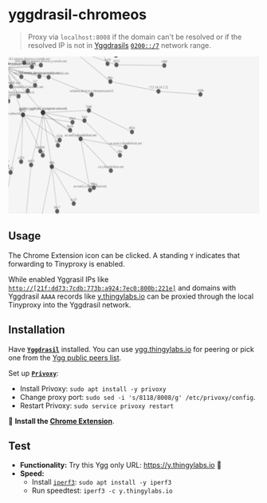 # yggdrasil-chromeos

> Proxy via `localhost:8008` if the domain can't be resolved or if the resolved IP is not in [Yggdrasils](https://yggdrasil-network.github.io/) [`0200::/7`](https://yggdrasil-network.github.io/2018/07/28/addressing.html) network range.

![Yggdrasil tree](screenshot.png)

## Usage

The Chrome Extension icon can be clicked. A standing `Y` indicates that forwarding to Tinyproxy is enabled.

While enabled Yggrasil IPs like [`http://[21f:dd73:7cdb:773b:a924:7ec0:800b:221e]`](http://[21f:dd73:7cdb:773b:a924:7ec0:800b:221e]) and domains with Yggdrasil `AAAA` records like [y.thingylabs.io](http://y.thingylabs.io) can be proxied through the local Tinyproxy into the Yggdrasil network.

## Installation

Have **[`Yggdrasil`](https://yggdrasil-network.github.io/)** installed. You can use [ygg.thingylabs.io](https://ygg.thingylabs.io/) for peering or pick one from the [Ygg public peers list](https://github.com/yggdrasil-network/public-peers).

Set up **[`Privoxy`](https://www.privoxy.org/)**:
- Install Privoxy: `sudo apt install -y privoxy`
- Change proxy port: `sudo sed -i 's/8118/8008/g' /etc/privoxy/config`.
- Restart Privoxy: `sudo service privoxy restart`

🔖 **Install the [Chrome Extension](https://chrome.google.com/webstore/detail/yggdrasil-via-%60localhost8/hcgljgobhoaeojnhikfmnhdpmgbmflec)**.

## Test

- **Functionality:** Try this Ygg only URL: https://y.thingylabs.io 🚀
- **Speed:**
  - Install [`iperf3`](https://iperf.fr/): `sudo apt install -y iperf3`
  - Run speedtest: `iperf3 -c y.thingylabs.io`
